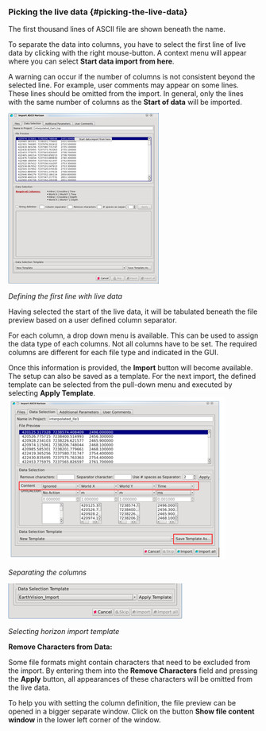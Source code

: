 ### Picking the live data {#picking-the-live-data}

The first thousand lines of ASCII file are shown beneath the name.

To separate the data into columns, you have to select the first line of live data by clicking with the right mouse-button. A context menu will appear where you can select **Start data import from here**.

A warning can occur if the number of columns is not consistent beyond the selected line. For example, user comments may appear on some lines. These lines should be omitted from the import. In general, only the lines with the same number of columns as the **Start of data** will be imported.

![](/assets/002_import_ASCII.png)

_Defining the first line with live data_

Having selected the start of the live data, it will be tabulated beneath the file preview based on a user defined column separator.

For each column, a drop down menu is available. This can be used to assign the data type of each columns. Not all columns have to be set. The required columns are different for each file type and indicated in the GUI.

Once this information is provided, the **Import** button will become available. The setup can also be saved as a template. For the next import, the defined template can be selected from the pull-down menu and executed by selecting **Apply Template**.
![](/assets/003_import_ASCII.png)

_Separating the columns_

![](/assets/004_import_ASCII.png)

_Selecting horizon import template_

**Remove Characters from Data:**

Some file formats might contain characters that need to be excluded from the import. By entering them into the **Remove Characters** field and pressing the **Apply** button, all appearances of these characters will be omitted from the live data.

To help you with setting the column definition, the file preview can be opened in a bigger separate window. Click on the button **Show file content window** in the lower left corner of the window.


